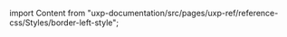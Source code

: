 
import Content from "uxp-documentation/src/pages/uxp-ref/reference-css/Styles/border-left-style";

<Content query="product=xd"/>
